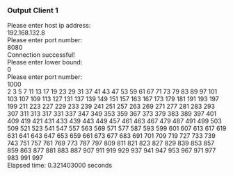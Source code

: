 

### Output Client 1

Please enter host ip address:  
192.168.132.8  
Please enter port number:  
8080  
Connection successful!  
Please enter lower bound:  
0  
Please enter port number:  
1000    
2
3
5
7
11
13
17
19
23
29
31
37
41
43
47
53
59
61
67
71
73
79
83
89
97
101
103
107
109
113
127
131
137
139
149
151
157
163
167
173
179
181
191
193
197
199
211
223
227
229
233
239
241
251
257
263
269
271
277
281
283
293
307
311
313
317
331
337
347
349
353
359
367
373
379
383
389
397
401
409
419
421
431
433
439
443
449
457
461
463
467
479
487
491
499
503
509
521
523
541
547
557
563
569
571
577
587
593
599
601
607
613
617
619
631
641
643
647
653
659
661
673
677
683
691
701
709
719
727
733
739
743
751
757
761
769
773
787
797
809
811
821
823
827
829
839
853
857
859
863
877
881
883
887
907
911
919
929
937
941
947
953
967
971
977
983
991
997  
Elapsed time: 0.321403000 seconds